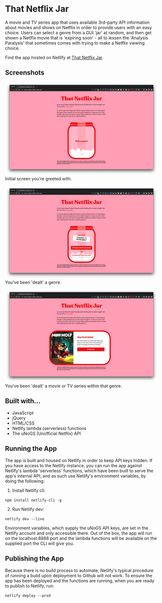 # That Netflix Jar

A movie and TV series app that uses available 3rd-party API information about movies and shows on Netflix in order to provide users with an easy choice. Users can select a genre from a GUI 'jar' at random, and then get shown a Netlfix movie that is 'expiring soon' - all to lessen the 'Analysis Paralysis' that sometimes comes with trying to make a Netflix viewing choice.

Find the app hosted on Netlify at [That Netflix Jar](https://musing-bhabha-78fdac.netlify.app/).

## Screenshots

![Initial screen](/screenshots/initial-screen_2.png)
Initial screen you're greeted with.

![Genre selected screen](/screenshots/genre-selection.png)
You've been 'dealt' a genre.

![Movie selected screen](/screenshots/movie-selection.png)
You've been 'dealt' a movie or TV series within that genre.

## Built with...

- JavaScript
- jQuery
- HTML/CSS
- Netlify lambda (serverless) functions
- The uNoGS (Unofficial Netflix) API

## Running the App

The app is built and housed on Netlify in order to keep API keys hidden. If you have access to the Netlify instance, you can run the app against Netlify's lambda 'serverless' functions, which have been built to serve the app's internal API, and as such use Netlify's environment variables, by doing the following:

1. Install Netlify cli:

`npm install netlify-cli -g`

2. Run Netlify dev:

`netlify dev --live`

Environment variables, which supply the uNoGS API keys, are set in the Netlify account and only accessible there. Out of the box, the app will run on the localhost:8888 port and the lambda functions will be available on the supplied port the CLI will give you.

## Publishing the App

Because there is no build process to automate, Netlify's typical procedure of running a build upon deployment to Github will not work. To ensure the app has been deployed and the functions are running, when you are ready to publish to Netlify, run:

`netlify deploy --prod`

